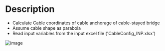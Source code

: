 # Description 
- Calculate Cable coordinates of cable anchorage of cable-stayed bridge
- Assume cable shape as parabola
- Read input variables from the input excel file ('CableConfig_INP.xlsx')

![image](https://user-images.githubusercontent.com/106163671/174549746-1fd520ba-c5e5-4f1a-85b0-ee8bf72a2d38.png)
